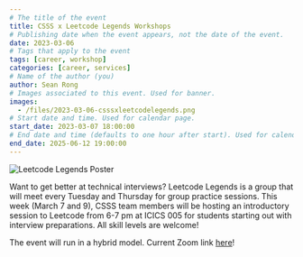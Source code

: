 ```yaml
---
# The title of the event
title: CSSS x Leetcode Legends Workshops
# Publishing date when the event appears, not the date of the event.
date: 2023-03-06
# Tags that apply to the event
tags: [career, workshop]
categories: [career, services]
# Name of the author (you)
author: Sean Rong
# Images associated to this event. Used for banner.
images:
  - /files/2023-03-06-csssxleetcodelegends.png
# Start date and time. Used for calendar page.
start_date: 2023-03-07 18:00:00
# End date and time (defaults to one hour after start). Used for calendar page.
end_date: 2025-06-12 19:00:00
---
```


![Leetcode Legends Poster](/files/2023-03-06-csssxleetcodelegends.png)

Want to get better at technical interviews? Leetcode Legends is a group that will meet every Tuesday and Thursday for group practice sessions. This week (March 7 and 9), CSSS team members will be hosting an introductory session to Leetcode from 6-7 pm at ICICS 005 for students starting out with interview preparations. All skill levels are welcome!

The event will run in a hybrid model. Current Zoom link [here](https://us05web.zoom.us/j/88342236357?pwd=cENVMG8zQUhlS1dwNWZsc2RlN3Bzdz09)! 
